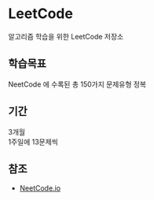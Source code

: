 # LeetCode
알고리즘 학습을 위한 LeetCode 저장소

## 학습목표
NeetCode 에 수록된 총 150가지 문제유형 정복

## 기간
3개월\
1주일에 13문제씩

## 참조
* [NeetCode.io](https://neetcode.io/roadmap)
